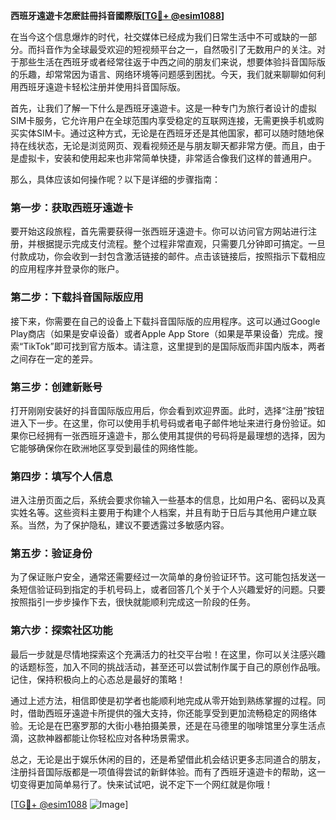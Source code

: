 **西班牙遠遊卡怎麽註冊抖音國際版[[TG💪+ @esim1088](https://t.me/s/esim1088)]**

在当今这个信息爆炸的时代，社交媒体已经成为我们日常生活中不可或缺的一部分。而抖音作为全球最受欢迎的短视频平台之一，自然吸引了无数用户的关注。对于那些生活在西班牙或者经常往返于中西之间的朋友们来说，想要体验抖音国际版的乐趣，却常常因为语言、网络环境等问题感到困扰。今天，我们就来聊聊如何利用西班牙遠遊卡轻松注册并使用抖音国际版。

首先，让我们了解一下什么是西班牙遠遊卡。这是一种专门为旅行者设计的虚拟SIM卡服务，它允许用户在全球范围内享受稳定的互联网连接，无需更换手机或购买实体SIM卡。通过这种方式，无论是在西班牙还是其他国家，都可以随时随地保持在线状态，无论是浏览网页、观看视频还是与朋友聊天都非常方便。而且，由于是虚拟卡，安装和使用起来也非常简单快捷，非常适合像我们这样的普通用户。

那么，具体应该如何操作呢？以下是详细的步骤指南：

### 第一步：获取西班牙遠遊卡

要开始这段旅程，首先需要获得一张西班牙遠遊卡。你可以访问官方网站进行注册，并根据提示完成支付流程。整个过程非常直观，只需要几分钟即可搞定。一旦付款成功，你会收到一封包含激活链接的邮件。点击该链接后，按照指示下载相应的应用程序并登录你的账户。

### 第二步：下载抖音国际版应用

接下来，你需要在自己的设备上下载抖音国际版的应用程序。这可以通过Google Play商店（如果是安卓设备）或者Apple App Store（如果是苹果设备）完成。搜索“TikTok”即可找到官方版本。请注意，这里提到的是国际版而非国内版本，两者之间存在一定的差异。

### 第三步：创建新账号

打开刚刚安装好的抖音国际版应用后，你会看到欢迎界面。此时，选择“注册”按钮进入下一步。在这里，你可以使用手机号码或者电子邮件地址来进行身份验证。如果你已经拥有一张西班牙遠遊卡，那么使用其提供的号码将是最理想的选择，因为它能够确保你在欧洲地区享受到最佳的网络性能。

### 第四步：填写个人信息

进入注册页面之后，系统会要求你输入一些基本的信息，比如用户名、密码以及真实姓名等。这些资料主要用于构建个人档案，并且有助于日后与其他用户建立联系。当然，为了保护隐私，建议不要透露过多敏感内容。

### 第五步：验证身份

为了保证账户安全，通常还需要经过一次简单的身份验证环节。这可能包括发送一条短信验证码到指定的手机号码上，或者回答几个关于个人兴趣爱好的问题。只要按照指引一步步操作下去，很快就能顺利完成这一阶段的任务。

### 第六步：探索社区功能

最后一步就是尽情地探索这个充满活力的社交平台啦！在这里，你可以关注感兴趣的话题标签，加入不同的挑战活动，甚至还可以尝试制作属于自己的原创作品哦。记住，保持积极向上的心态总是最好的策略！

通过上述方法，相信即使是初学者也能顺利地完成从零开始到熟练掌握的过程。同时，借助西班牙遠遊卡所提供的强大支持，你还能享受到更加流畅稳定的网络体验。无论是在巴塞罗那的大街小巷拍摄美景，还是在马德里的咖啡馆里分享生活点滴，这款神器都能让你轻松应对各种场景需求。

总之，无论是出于娱乐休闲的目的，还是希望借此机会结识更多志同道合的朋友，注册抖音国际版都是一项值得尝试的新鲜体验。而有了西班牙遠遊卡的帮助，这一切变得更加简单易行了。快来试试吧，说不定下一个网红就是你哦！

[[TG💪+ @esim1088](https://t.me/s/esim1088) ![Image](https://i.postimg.cc/4NQfJmqS/Snipaste-2025-05-13-00-14-12.png)]
